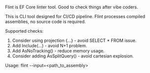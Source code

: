 Flint is EF Core linter tool. Good to check things after vibe coders. 

This is CLI tool designed for CI/CD pipeline. Flint processes compiled assemblies, no source code is required.

Supported checks:
1. Consider using projection {...} - avoid SELECT * FROM issue.
2. Add Include(...) - avoid N+1 problem.
3. Add AsNoTracking() - reduce memory usage.
4. Consider adding AsSplitQuery() - avoid cartesian explosion.

Usage: flint --input=<path_to_assembly>

